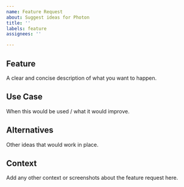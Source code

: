 ```yaml
---
name: Feature Request
about: Suggest ideas for Photon
title: ''
labels: feature
assignees: ''

---
```


## Feature
A clear and concise description of what you want to happen.

## Use Case
When this would be used / what it would improve.

## Alternatives
Other ideas that would work in place.

## Context
Add any other context or screenshots about the feature request here.
